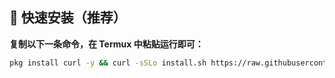 ## 🚀 快速安装（推荐）

**复制以下一条命令，在 Termux 中粘贴运行即可：**

```bash
pkg install curl -y && curl -sSLo install.sh https://raw.githubusercontent.com/Alhkxsj/termux-installer/main/安装脚本.sh && bash install.sh
